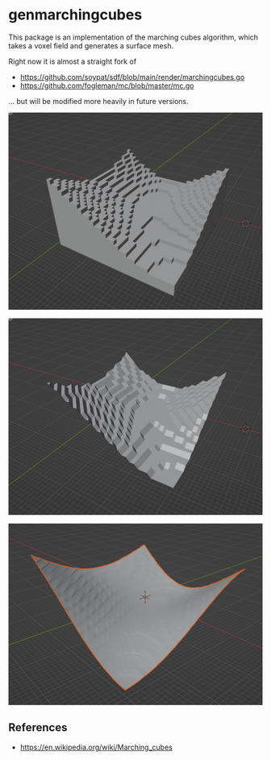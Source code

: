 # genmarchingcubes

This package is an implementation of the marching cubes algorithm, which takes a voxel field and generates a surface mesh.

Right now it is almost a straight fork of
* https://github.com/soypat/sdf/blob/main/render/marchingcubes.go
* https://github.com/fogleman/mc/blob/master/mc.go

... but will be modified more heavily in future versions.

![alt text](https://raw.githubusercontent.com/Flokey82/go_gens/master/genmarchingcubes/images/voxel.png "Example of source voxel terrain")

![alt text](https://raw.githubusercontent.com/Flokey82/go_gens/master/genmarchingcubes/images/marched.png "Example of marched voxel terrain")

![alt text](https://raw.githubusercontent.com/Flokey82/go_gens/master/genmarchingcubes/images/marched_float.png "Example of marched voxel terrain using float for fractional voxels")

## References
* https://en.wikipedia.org/wiki/Marching_cubes